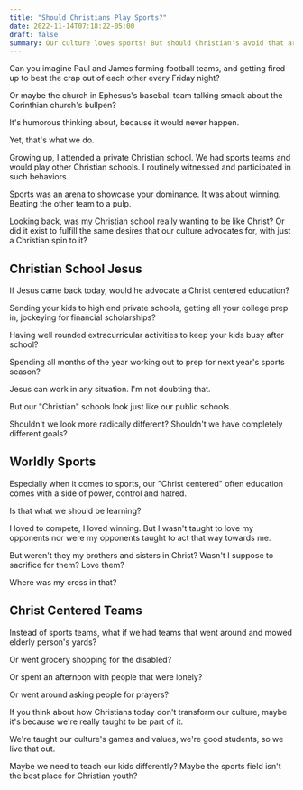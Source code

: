 ```yaml
---
title: "Should Christians Play Sports?"
date: 2022-11-14T07:18:22-05:00
draft: false
summary: Our culture loves sports! But should Christian's avoid that arena of life?
---
```


Can you imagine Paul and James forming football teams, and getting fired up to beat the crap out of each other every Friday night?

Or maybe the church in Ephesus's baseball team talking smack about the Corinthian church's bullpen?

It's humorous thinking about, because it would never happen.

Yet, that's what we do.

Growing up, I attended a private Christian school. We had sports teams and would play other Christian schools. I routinely witnessed and participated in such behaviors.

Sports was an arena to showcase your dominance. It was about winning. Beating the other team to a pulp.

Looking back, was my Christian school really wanting to be like Christ? Or did it exist to fulfill the same desires that our culture advocates for, with just a Christian spin to it?

## Christian School Jesus

If Jesus came back today, would he advocate a Christ centered education?

Sending your kids to high end private schools, getting all your college prep in, jockeying for financial scholarships?

Having well rounded extracurricular activities to keep your kids busy after school?

Spending all months of the year working out to prep for next year's sports season?

Jesus can work in any situation. I'm not doubting that.

But our "Christian" schools look just like our public schools.

Shouldn't we look more radically different? Shouldn't we have completely different goals?

## Worldly Sports

Especially when it comes to sports, our "Christ centered" often education comes with a side of power, control and hatred.

Is that what we should be learning?

I loved to compete, I loved winning. But I wasn't taught to love my opponents nor were my opponents taught to act that way towards me.

But weren't they my brothers and sisters in Christ? Wasn't I suppose to sacrifice for them? Love them?

Where was my cross in that?

## Christ Centered Teams

Instead of sports teams, what if we had teams that went around and mowed elderly person's yards?

Or went grocery shopping for the disabled?

Or spent an afternoon with people that were lonely?

Or went around asking people for prayers?

If you think about how Christians today don't transform our culture, maybe it's because we're really taught to be part of it.

We're taught our culture's games and values, we're good students, so we live that out.

Maybe we need to teach our kids differently? Maybe the sports field isn't the best place for Christian youth?